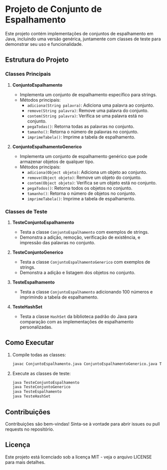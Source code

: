 
# Projeto de Conjunto de Espalhamento

Este projeto contém implementações de conjuntos de espalhamento em Java, incluindo uma versão genérica, juntamente com classes de teste para demonstrar seu uso e funcionalidade.

## Estrutura do Projeto

### Classes Principais

1. **ConjuntoEspalhamento**
   - Implementa um conjunto de espalhamento específico para strings.
   - Métodos principais:
     - `adiciona(String palavra)`: Adiciona uma palavra ao conjunto.
     - `remove(String palavra)`: Remove uma palavra do conjunto.
     - `contem(String palavra)`: Verifica se uma palavra está no conjunto.
     - `pegaTodas()`: Retorna todas as palavras no conjunto.
     - `tamanho()`: Retorna o número de palavras no conjunto.
     - `imprimeTabela()`: Imprime a tabela de espalhamento.

2. **ConjuntoEspalhamentoGenerico**
   - Implementa um conjunto de espalhamento genérico que pode armazenar objetos de qualquer tipo.
   - Métodos principais:
     - `adiciona(Object objeto)`: Adiciona um objeto ao conjunto.
     - `remove(Object objeto)`: Remove um objeto do conjunto.
     - `contem(Object objeto)`: Verifica se um objeto está no conjunto.
     - `pegaTodos()`: Retorna todos os objetos no conjunto.
     - `tamanho()`: Retorna o número de objetos no conjunto.
     - `imprimeTabela()`: Imprime a tabela de espalhamento.

### Classes de Teste

1. **TesteConjuntoEspalhamento**
   - Testa a classe `ConjuntoEspalhamento` com exemplos de strings.
   - Demonstra a adição, remoção, verificação de existência, e impressão das palavras no conjunto.

2. **TesteConjuntoGenerico**
   - Testa a classe `ConjuntoEspalhamentoGenerico` com exemplos de strings.
   - Demonstra a adição e listagem dos objetos no conjunto.

3. **TesteEspalhamento**
   - Testa a classe `ConjuntoEspalhamento` adicionando 100 números e imprimindo a tabela de espalhamento.

4. **TesteHashSet**
   - Testa a classe `HashSet` da biblioteca padrão do Java para comparação com as implementações de espalhamento personalizadas.

## Como Executar

1. Compile todas as classes:
   ```sh
   javac ConjuntoEspalhamento.java ConjuntoEspalhamentoGenerico.java TesteConjuntoEspalhamento.java TesteConjuntoGenerico.java TesteEspalhamento.java TesteHashSet.java
   ```

2. Execute as classes de teste:
   ```sh
   java TesteConjuntoEspalhamento
   java TesteConjuntoGenerico
   java TesteEspalhamento
   java TesteHashSet
   ```

## Contribuições

Contribuições são bem-vindas! Sinta-se à vontade para abrir issues ou pull requests no repositório.

## Licença

Este projeto está licenciado sob a licença MIT - veja o arquivo LICENSE para mais detalhes.
